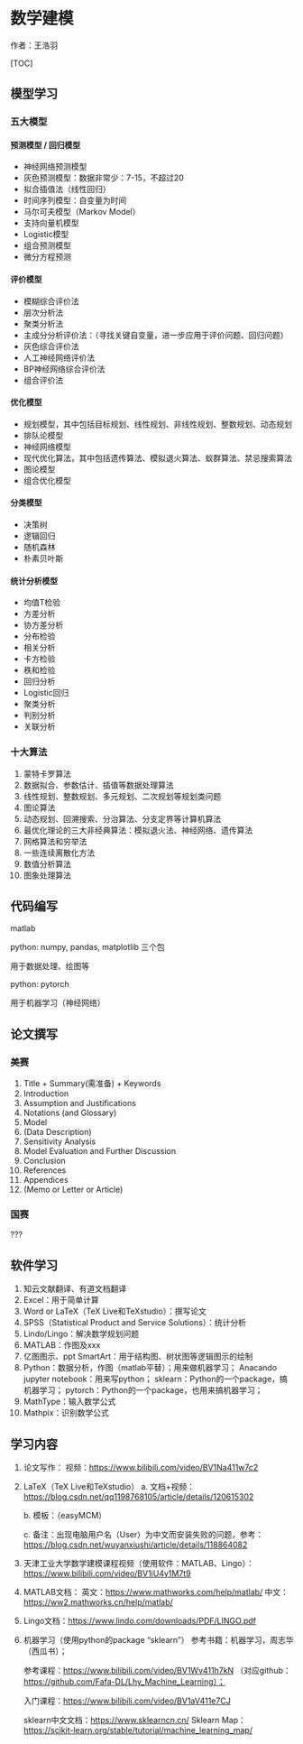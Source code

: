 # 数学建模

作者：王浩羽

[TOC]

## 模型学习

### 五大模型

#### 预测模型 / 回归模型

* 神经网络预测模型
* 灰色预测模型：数据非常少：7-15，不超过20
* 拟合插值法（线性回归）
* 时间序列模型：自变量为时间
* 马尔可夫模型（Markov Model）
* 支持向量机模型
* Logistic模型
* 组合预测模型
* 微分方程预测

#### 评价模型

* 模糊综合评价法
* 层次分析法
* 聚类分析法
* 主成分分析评价法：（寻找关键自变量，进一步应用于评价问题、回归问题）
* 灰色综合评价法
* 人工神经网络评价法
* BP神经网络综合评价法
* 组合评价法

#### 优化模型

* 规划模型，其中包括目标规划、线性规划、非线性规划、整数规划、动态规划
* 排队论模型
* 神经网络模型
* 现代优化算法，其中包括遗传算法、模拟退火算法、蚁群算法、禁忌搜索算法
* 图论模型
* 组合优化模型

#### 分类模型

* 决策树
* 逻辑回归
* 随机森林
* 朴素贝叶斯

#### 统计分析模型

* 均值T检验
* 方差分析
* 协方差分析
* 分布检验
* 相关分析
* 卡方检验
* 秩和检验
* 回归分析
* Logistic回归
* 聚类分析
* 判别分析
* 关联分析

### 十大算法

1. 蒙特卡罗算法
2. 数据拟合、参数估计、插值等数据处理算法
3. 线性规划、整数规划、多元规划、二次规划等规划类问题
4. 图论算法
5. 动态规划、回溯搜索、分治算法、分支定界等计算机算法
6. 最优化理论的三大非经典算法：模拟退火法、神经网络、遗传算法
7. 网格算法和穷举法
8. 一些连续离散化方法
9. 数值分析算法
10. 图象处理算法

## 代码编写

matlab

python: numpy, pandas, matplotlib 三个包

用于数据处理、绘图等

python: pytorch

用于机器学习（神经网络）

## 论文撰写

### 美赛

1. Title + Summary(需准备) + Keywords
2. Introduction
3. Assumption and Justifications
4. Notations (and Glossary)
5. Model
6. (Data Description)
7. Sensitivity Analysis
8. Model Evaluation and Further Discussion
9. Conclusion
10. References
11. Appendices
12. (Memo or Letter or Article)

### 国赛

???

## 软件学习

1. 知云文献翻译、有道文档翻译
2. Excel：用于简单计算
3. Word or LaTeX（TeX Live和TeXstudio）：撰写论文
4. SPSS（Statistical Product and Service Solutions）：统计分析
5. Lindo/Lingo：解决数学规划问题
6. MATLAB：作图及xxx
7. 亿图图示、ppt SmartArt：用于结构图、树状图等逻辑图示的绘制
8. Python：数据分析，作图（matlab平替）；用来做机器学习；
   Anacando jupyter notebook：用来写python；
   sklearn：Python的一个package，搞机器学习；
   pytorch：Python的一个package，也用来搞机器学习；
9. MathType：输入数学公式
10. Mathpix：识别数学公式

## 学习内容

1. 论文写作：
   视频：https://www.bilibili.com/video/BV1Na411w7c2

2. LaTeX（TeX Live和TeXstudio）
    a. 文档+视频：https://blog.csdn.net/qq1198768105/article/details/120615302
   
    b. 模板：（easyMCM）
   
    c. 备注：出现电脑用户名（User）为中文而安装失败的问题，参考：https://blog.csdn.net/wuyanxiushi/article/details/118864082

3. 天津工业大学数学建模课程视频（使用软件：MATLAB、Lingo）：https://www.bilibili.com/video/BV1iU4y1M7t9

4. MATLAB文档：
   英文：https://www.mathworks.com/help/matlab/
   中文：https://ww2.mathworks.cn/help/matlab/

5. Lingo文档：https://www.lindo.com/downloads/PDF/LINGO.pdf

6. 机器学习（使用python的package “sklearn”）
    参考书籍：机器学习，周志华（西瓜书）；
   
    参考课程：https://www.bilibili.com/video/BV1Wv411h7kN 
    （对应github：https://github.com/Fafa-DL/Lhy_Machine_Learning）；
   
    入门课程：https://www.bilibili.com/video/BV1aV411e7CJ
   
    sklearn中文文档：https://www.sklearncn.cn/
    Sklearn Map：https://scikit-learn.org/stable/tutorial/machine_learning_map/
